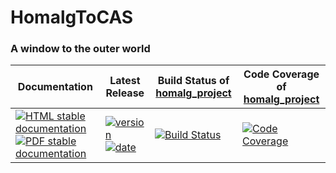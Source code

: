 <!-- BEGIN HEADER -->
# HomalgToCAS

### A window to the outer world

| Documentation | Latest Release | Build Status of [homalg_project](/../../) | Code Coverage of [homalg_project](/../../) |
| ------------- | -------------- | ------------ | ------------- |
| [![HTML stable documentation][html-img]][html-url] [![PDF stable documentation][pdf-img]][pdf-url] | [![version][version-img]][version-url] [![date][date-img]][date-url] | [![Build Status][tests-img]][tests-url] | [![Code Coverage][codecov-img]][codecov-url] |

<!-- END HEADER -->
<!-- BEGIN FOOTER -->
[html-img]: https://img.shields.io/badge/HTML-stable-blue.svg
[html-url]: https://homalg-project.github.io/homalg_project/HomalgToCAS/doc/chap0_mj.html

[pdf-img]: https://img.shields.io/badge/PDF-stable-blue.svg
[pdf-url]: https://homalg-project.github.io/homalg_project/HomalgToCAS/download_pdf.html

[version-img]: https://img.shields.io/endpoint?url=https://homalg-project.github.io/homalg_project/HomalgToCAS/badge_version.json
[version-url]: https://homalg-project.github.io/homalg_project/HomalgToCAS/view_release.html

[date-img]: https://img.shields.io/endpoint?url=https://homalg-project.github.io/homalg_project/HomalgToCAS/badge_date.json
[date-url]: https://homalg-project.github.io/homalg_project/HomalgToCAS/view_release.html

[tests-img]: https://github.com/homalg-project/homalg_project/workflows/Tests/badge.svg?branch=master
[tests-url]: https://github.com/homalg-project/homalg_project/actions?query=workflow%3ATests+branch%3Amaster

[codecov-img]: https://codecov.io/gh/homalg-project/homalg_project/branch/master/graph/badge.svg
[codecov-url]: https://codecov.io/gh/homalg-project/homalg_project
<!-- END FOOTER -->
